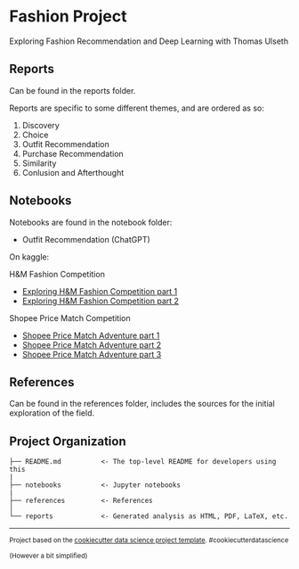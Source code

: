 Fashion Project
==============================

Exploring Fashion Recommendation and Deep Learning with Thomas Ulseth

## Reports

Can be found in the reports folder.

Reports are specific to some different themes, and are ordered as so:

1. Discovery
2. Choice
3. Outfit Recommendation
4. Purchase Recommendation
5. Similarity
6. Conlusion and Afterthought

## Notebooks

Notebooks are found in the notebook folder:

- Outfit Recommendation (ChatGPT)

On kaggle:

H&M Fashion Competition
- [Exploring H&M Fashion Competition part 1](https://www.kaggle.com/code/thomasulseth/exploring-h-m-fashion-comp-part-1/notebook)
- [Exploring H&M Fashion Competition part 2](https://www.kaggle.com/code/thomasulseth/exploring-h-m-fashion-comp-part-2/notebook)

Shopee Price Match Competition
- [Shopee Price Match Adventure part 1](https://www.kaggle.com/code/thomasulseth/shopee-price-match-adventure/notebook)
- [Shopee Price Match Adventure part 2](https://www.kaggle.com/code/thomasulseth/shopee-price-match-adventure-part-2/notebook)
- [Shopee Price Match Adventure part 3](https://www.kaggle.com/code/thomasulseth/shopee-price-match-adventure-part-3)

## References

Can be found in the references folder, includes the sources for the initial exploration of the field.

Project Organization
------------

    ├── README.md          <- The top-level README for developers using this 
    |
    ├── notebooks          <- Jupyter notebooks
    |
    ├── references         <- References
    │
    └── reports            <- Generated analysis as HTML, PDF, LaTeX, etc.

--------

<p><small>Project based on the <a target="_blank" href="https://drivendata.github.io/cookiecutter-data-science/">cookiecutter data science project template</a>. #cookiecutterdatascience</small></p>
<p><small>(However a bit simplified)</small></p>

